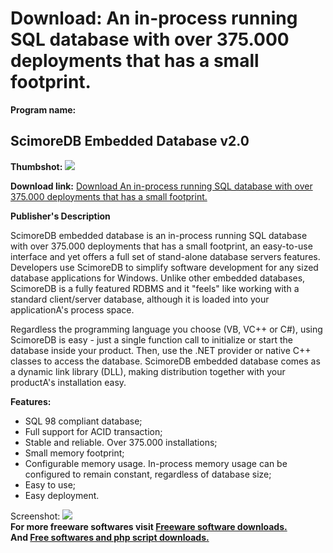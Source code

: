 # Download: An in-process running SQL database with over 375.000 deployments that has a small footprint.

**Program name:**

## ScimoreDB Embedded Database v2.0

  
**Thumbshot:** ![](http://www.freewarefiles.com/screenshot/scimoredbemdb_md.jpg)   
  
**Download link:** [Download An in-process running SQL database with over 375.000 deployments that has a small footprint.](http://freesoftwares.boysofts.com/ScimoreDB-Embedded-Database-V_program_33196.html)  
  


**Publisher's Description**  
  


ScimoreDB embedded database is an in-process running SQL database with over 375.000 deployments that has a small footprint, an easy-to-use interface and yet offers a full set of stand-alone database servers features. Developers use ScimoreDB to simplify software development for any sized database applications for Windows. Unlike other embedded databases, ScimoreDB is a fully featured RDBMS and it "feels" like working with a standard client/server database, although it is loaded into your applicationA's process space. 

Regardless the programming language you choose (VB, VC++ or C#), using ScimoreDB is easy - just a single function call to initialize or start the database inside your product. Then, use the .NET provider or native C++ classes to access the database. ScimoreDB embedded database comes as a dynamic link library (DLL), making distribution together with your productA's installation easy.

**Features:**

  * SQL 98 compliant database; 
  * Full support for ACID transaction; 
  * Stable and reliable. Over 375.000 installations; 
  * Small memory footprint; 
  * Configurable memory usage. In-process memory usage can be configured to remain constant, regardless of database size; 
  * Easy to use; 
  * Easy deployment. 

  
  
Screenshot: ![](http://www.freewarefiles.com/screenshot/scimoredbemdb.jpg)   
**For more freeware softwares visit [Freeware software downloads.](http://freesoftwares.boysofts.com/)**   
**And [Free softwares and php script downloads.](http://www.boysofts.com/)**
